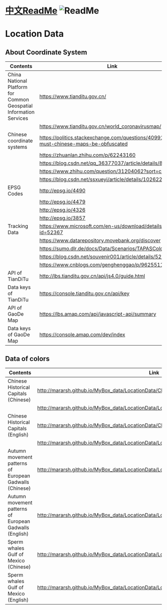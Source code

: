 # [中文ReadMe](https://github.com/Mararsh/MyBox_data/tree/master/md/LocationData)  ![ReadMe](https://mararsh.github.io/MyBox_data/iconGo.png)   

# Location Data

## About Coordinate System   
 
| Contents | Link |    
| --- | --- |   
| China National Platform for Common Geospatial Information Services | <https://www.tianditu.gov.cn/>                                                           |
|                                                                    | <https://www.tianditu.gov.cn/world_coronavirusmap/>                                      |
| Chinese coordinate systems                                         | <https://politics.stackexchange.com/questions/40991/why-must-chinese-maps-be-obfuscated> |
|                                                                    | <https://zhuanlan.zhihu.com/p/62243160>                                                  |
|                                                                    | <https://blog.csdn.net/qq_36377037/article/details/86479796>                             |
|                                                                    | <https://www.zhihu.com/question/31204062?sort=created>                                   |
|                                                                    | <https://blog.csdn.net/ssxueyi/article/details/102622156>                                |
| EPSG Codes                                                         | <http://epsg.io/4490>                                                                    |
|                                                                    | <http://epsg.io/4479>                                                                    |
|                                                                    | <http://epsg.io/4326>                                                                    |
|                                                                    | <http://epsg.io/3857>                                                                    |
| Tracking Data                                                      | <https://www.microsoft.com/en-us/download/details.aspx?id=52367>                         |
|                                                                    | <https://www.datarepository.movebank.org/discover>                                       |
|                                                                    | <https://sumo.dlr.de/docs/Data/Scenarios/TAPASCologne.html>                              |
|                                                                    | <https://blog.csdn.net/souvenir001/article/details/52180335>                             |
|                                                                    | <https://www.cnblogs.com/genghenggao/p/9625511.html>                                     |
| API of TianDiTu                                                    | <http://lbs.tianditu.gov.cn/api/js4.0/guide.html>                                        |
| Data keys of TianDiTu                                              | <https://console.tianditu.gov.cn/api/key>                                                |
| API of GaoDe Map                                                   | <https://lbs.amap.com/api/javascript-api/summary>                                        |
| Data keys of GaoDe Map                                             | <https://console.amap.com/dev/index>                                                     |

   

## Data of colors   

| Contents | Link |    
| --- | --- |   
| Chinese Historical Capitals (Chinese) | http://mararsh.github.io/MyBox_data/LocationData/ChineseHistoricalCapitals_zh.htm |       
|  | http://mararsh.github.io/MyBox_data/LocationData/Location_Data_ChineseHistoricalCapitals_zh.csv |       
| Chinese Historical Capitals (English) | http://mararsh.github.io/MyBox_data/LocationData/ChineseHistoricalCapitals_en.htm |       
|  | http://mararsh.github.io/MyBox_data/LocationData/Location_Data_ChineseHistoricalCapitals_en.csv |       
| Autumn movement patterns of European Gadwalls (Chinese) | http://mararsh.github.io/MyBox_data/LocationData/Location_Data_EuropeanGadwalls_zh.csv |         
| Autumn movement patterns of European Gadwalls (English) | http://mararsh.github.io/MyBox_data/LocationData/Location_Data_EuropeanGadwalls_en.csv |         
| Sperm whales Gulf of Mexico (Chinese) | http://mararsh.github.io/MyBox_data/LocationData/Location_Data_SpermWhales_zh.csv |         
| Sperm whales Gulf of Mexico (English) | http://mararsh.github.io/MyBox_data/LocationData/Location_Data_SpermWhales_en.csv |        


